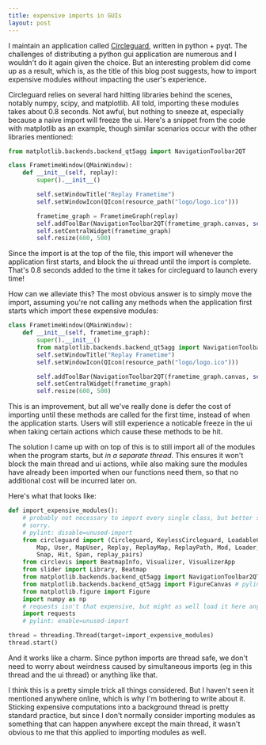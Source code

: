 ```yaml
---
title: expensive imports in GUIs
layout: post
---
```


I maintain an application called [Circleguard](https://github.com/circleguard/circleguard), written in python + pyqt. The challenges of distributing a python gui application are numerous and I wouldn't do it again given the choice. But an interesting problem did come up as a result, which is, as the title of this blog post suggests, how to import expensive modules without impacting the user's experience.

Circleguard relies on several hard hitting libraries behind the scenes, notably numpy, scipy, and matplotlib. All told, importing these modules takes about 0.8 seconds. Not awful, but nothing to sneeze at, especially because a naive import will freeze the ui. Here's a snippet from the code with matplotlib as an example, though similar scenarios occur with the other libraries mentioned:

```python
from matplotlib.backends.backend_qt5agg import NavigationToolbar2QT

class FrametimeWindow(QMainWindow):
    def __init__(self, replay):
        super().__init__()

        self.setWindowTitle("Replay Frametime")
        self.setWindowIcon(QIcon(resource_path("logo/logo.ico")))

        frametime_graph = FrametimeGraph(replay)
        self.addToolBar(NavigationToolbar2QT(frametime_graph.canvas, self))
        self.setCentralWidget(frametime_graph)
        self.resize(600, 500)
```

Since the import is at the top of the file, this import will whenever the application first starts, and block the ui thread until the import is complete. That's 0.8 seconds added to the time it takes for circleguard to launch every time!

How can we alleviate this? The most obvious answer is to simply move the import, assuming you're not calling any methods when the application first starts which import these expensive modules:

```python
class FrametimeWindow(QMainWindow):
    def __init__(self, frametime_graph):
        super().__init__()
        from matplotlib.backends.backend_qt5agg import NavigationToolbar2QT
        self.setWindowTitle("Replay Frametime")
        self.setWindowIcon(QIcon(resource_path("logo/logo.ico")))

        self.addToolBar(NavigationToolbar2QT(frametime_graph.canvas, self))
        self.setCentralWidget(frametime_graph)
        self.resize(600, 500)
```

This is an improvement, but all we've really done is defer the cost of importing until these methods are called for the first time, instead of when the application starts. Users will still experience a noticable freeze in the ui when taking certain actions which cause these methods to be hit.

The solution I came up with on top of this is to still import all of the modules when the program starts, but *in a separate thread*. This ensures it won't block the main thread and ui actions, while also making sure the modules have already been imported when our functions need them, so that no additional cost will be incurred later on.

Here's what that looks like:

```python
def import_expensive_modules():
    # probably not necessary to import every single class, but better safe than
    # sorry.
    # pylint: disable=unused-import
    from circleguard import (Circleguard, KeylessCircleguard, LoadableContainer,
        Map, User, MapUser, Replay, ReplayMap, ReplayPath, Mod, Loader,
        Snap, Hit, Span, replay_pairs)
    from circlevis import BeatmapInfo, Visualizer, VisualizerApp
    from slider import Library, Beatmap
    from matplotlib.backends.backend_qt5agg import NavigationToolbar2QT
    from matplotlib.backends.backend_qt5agg import FigureCanvas # pylint: disable=no-name-in-module
    from matplotlib.figure import Figure
    import numpy as np
    # requests isn't that expensive, but might as well load it here anyway
    import requests
    # pylint: enable=unused-import

thread = threading.Thread(target=import_expensive_modules)
thread.start()
```

And it works like a charm. Since python imports are thread safe, we don't need to worry about weirdness caused by simultaneous imports (eg in this thread and the ui thread) or anything like that.

I think this is a pretty simple trick all things considered. But I haven't seen it mentioned anywhere online, which is why I'm bothering to write about it. Sticking expensive computations into a background thread is pretty standard practice, but since I don't normally consider importing modules as something that can  happen anywhere except the main thread, it wasn't obvious to me that this applied to importing modules as well.
